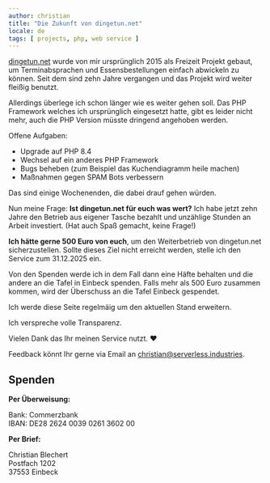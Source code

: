 ```yaml
---
author: christian
title: "Die Zukunft von dingetun.net"
locale: de
tags: [ projects, php, web service ]
---
```


[dingetun.net](https://dingetun.net) wurde von mir ursprünglich 2015 als Freizeit Projekt gebaut,
um Terminabsprachen und Essensbestellungen einfach abwickeln zu können. 
Seit dem sind zehn Jahre vergangen und das Projekt wird weiter fleißig benutzt. 

Allerdings überlege ich schon länger wie es weiter gehen soll. Das PHP Framework welches ich
ursprünglich eingesetzt hatte, gibt es leider nicht mehr, auch die PHP Version
müsste dringend angehoben werden.

Offene Aufgaben:

- Upgrade auf PHP 8.4
- Wechsel auf ein anderes PHP Framework
- Bugs beheben (zum Beispiel das Kuchendiagramm heile machen)
- Maßnahmen gegen SPAM Bots verbessern

Das sind einige Wochenenden, die dabei drauf gehen würden.

Nun meine Frage: **Ist dingetun.net für euch was wert?** Ich habe jetzt zehn Jahre den Betrieb aus
eigener Tasche bezahlt und unzählige Stunden an Arbeit investiert. (Hat auch Spaß gemacht, keine
Frage!)

**Ich hätte gerne 500 Euro von euch**, um den Weiterbetrieb von dingetun.net sicherzustellen.
Sollte dieses Ziel nicht erreicht werden, stelle ich den Service zum 31.12.2025 ein. 

Von den Spenden werde ich in dem Fall dann eine Häfte behalten und die andere an die Tafel in 
Einbeck spenden. Falls mehr als 500 Euro zusammen kommen, wird der Überschuss 
an die Tafel Einbeck gespendet.

Ich werde diese Seite regelmäig um den aktuellen Stand erweitern.

Ich verspreche volle Transparenz.

Vielen Dank das Ihr meinen Service nutzt. ❤

Feedback könnt Ihr gerne via Email an 
[christian@serverless.industries](mailto:christian@serverless.industries).

## Spenden

**Per Überweisung:**

Bank: Commerzbank  
IBAN: DE28 2624 0039 0261 3602 00

**Per Brief:**

Christian Blechert  
Postfach 1202  
37553 Einbeck
